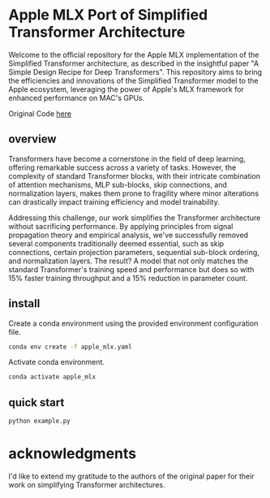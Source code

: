 # Apple MLX Port of Simplified Transformer Architecture

Welcome to the official repository for the Apple MLX implementation of the
Simplified Transformer architecture, as described in the insightful paper "A
Simple Design Recipe for Deep Transformers". This repository aims to bring the
efficiencies and innovations of the Simplified Transformer model to the Apple
ecosystem, leveraging the power of Apple's MLX framework for enhanced
performance on MAC's GPUs.

Original Code [here](https://github.com/kyegomez/SimplifiedTransformers/tree/main)

## overview
Transformers have become a cornerstone in the field of deep learning, offering remarkable success across a variety of tasks. However, the complexity of standard Transformer blocks, with their intricate combination of attention mechanisms, MLP sub-blocks, skip connections, and normalization layers, makes them prone to fragility where minor alterations can drastically impact training efficiency and model trainability.

Addressing this challenge, our work simplifies the Transformer architecture without sacrificing performance. By applying principles from signal propagation theory and empirical analysis, we've successfully removed several components traditionally deemed essential, such as skip connections, certain projection parameters, sequential sub-block ordering, and normalization layers. The result? A model that not only matches the standard Transformer's training speed and performance but does so with 15% faster training throughput and a 15% reduction in parameter count.

## install
Create a conda environment using the provided environment configuration file.
```bash
conda env create -f apple_mlx.yaml
```

Activate conda environment.
```bash
conda activate apple_mlx
```

## quick start
```bash
python example.py
```

# acknowledgments
I'd like to extend my gratitude to the authors of the original paper for their work on simplifying Transformer architectures.
